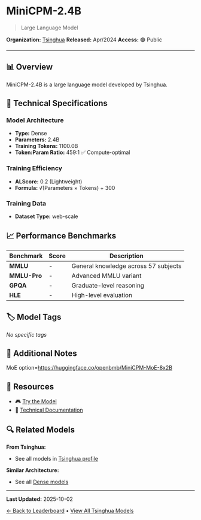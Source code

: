 # MiniCPM-2.4B

> Large Language Model

**Organization:** [Tsinghua](../../labs/tsinghua.md)
**Released:** Apr/2024
**Access:** 🟢 Public

---

## 📊 Overview

MiniCPM-2.4B is a large language model developed by Tsinghua.

## 🔧 Technical Specifications

### Model Architecture
- **Type:** Dense
- **Parameters:** 2.4B
- **Training Tokens:** 1100.0B
- **Token:Param Ratio:** 459:1 ✅ Compute-optimal

### Training Efficiency
- **ALScore:** 0.2 (Lightweight)
- **Formula:** √(Parameters × Tokens) ÷ 300

### Training Data
- **Dataset Type:** web-scale

## 📈 Performance Benchmarks

| Benchmark | Score | Description |
|-----------|-------|-------------|
| **MMLU** | - | General knowledge across 57 subjects |
| **MMLU-Pro** | - | Advanced MMLU variant |
| **GPQA** | - | Graduate-level reasoning |
| **HLE** | - | High-level evaluation |

## 🏷️ Model Tags

_No specific tags_

## 📝 Additional Notes

MoE option=https://huggingface.co/openbmb/MiniCPM-MoE-8x2B

## 🔗 Resources

- 🎮 [Try the Model](https://github.com/OpenBMB/MiniCPM/)
- 📄 [Technical Documentation](https://arxiv.org/abs/2404.06395)

## 🔍 Related Models

**From Tsinghua:**
- See all models in [Tsinghua profile](../../labs/tsinghua.md)

**Similar Architecture:**
- See all [Dense models](../../architectures/dense.md)

---

**Last Updated:** 2025-10-02

[← Back to Leaderboard](../../README.md) • [View All Tsinghua Models](../../labs/tsinghua.md)
